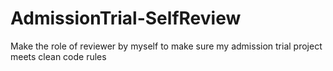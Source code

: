 # AdmissionTrial-SelfReview
Make the role of reviewer by myself to make sure my admission trial project meets clean code rules
